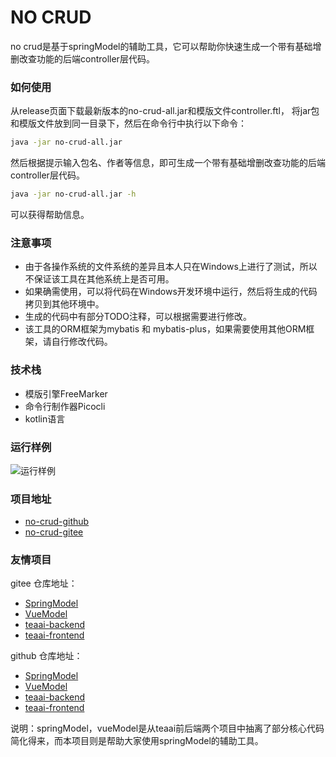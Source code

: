 # NO CRUD

no crud是基于springModel的辅助工具，它可以帮助你快速生成一个带有基础增删改查功能的后端controller层代码。

### 如何使用

从release页面下载最新版本的no-crud-all.jar和模版文件controller.ftl，
将jar包和模版文件放到同一目录下，然后在命令行中执行以下命令：

```bash
java -jar no-crud-all.jar
```

然后根据提示输入包名、作者等信息，即可生成一个带有基础增删改查功能的后端controller层代码。

```bash
java -jar no-crud-all.jar -h
```

可以获得帮助信息。

### 注意事项

- 由于各操作系统的文件系统的差异且本人只在Windows上进行了测试，所以不保证该工具在其他系统上是否可用。
- 如果确需使用，可以将代码在Windows开发环境中运行，然后将生成的代码拷贝到其他环境中。
- 生成的代码中有部分TODO注释，可以根据需要进行修改。
- 该工具的ORM框架为mybatis 和 mybatis-plus，如果需要使用其他ORM框架，请自行修改代码。

### 技术栈

- 模版引擎FreeMarker
- 命令行制作器Picocli
- kotlin语言

### 运行样例

![运行样例](https://2f7171c5.cloudflare-imgbed-bo7.pages.dev/file/1729774833154_Snipaste_2024-10-24_20-59-27.png)

### 项目地址

- [no-crud-github](https://github.com/ColaBlack/nocrud)
- [no-crud-gitee](https://gitee.com/ColaBlack/nocrud)

### 友情项目

gitee 仓库地址：
- [SpringModel](https://gitee.com/colablack/spring-model)
- [VueModel](https://gitee.com/colablack/vue-model)
- [teaai-backend](https://gitee.com/colablack/teaai-backend)
- [teaai-frontend](https://gitee.com/colablack/teaai-frontend)

github 仓库地址：
- [SpringModel](https://github.com/ColaBlack/spring-model)
- [VueModel](https://github.com/ColaBlack/vue-model)
- [teaai-backend](https://github.com/ColaBlack/tea_ai_backend)
- [teaai-frontend](https://github.com/ColaBlack/teaai-frontend)

说明：springModel，vueModel是从teaai前后端两个项目中抽离了部分核心代码简化得来，而本项目则是帮助大家使用springModel的辅助工具。